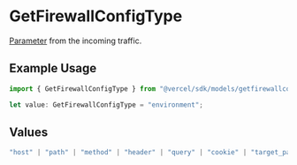 # GetFirewallConfigType

[Parameter](https://vercel.com/docs/security/vercel-waf/rule-configuration#parameters) from the incoming traffic.

## Example Usage

```typescript
import { GetFirewallConfigType } from "@vercel/sdk/models/getfirewallconfigop.js";

let value: GetFirewallConfigType = "environment";
```

## Values

```typescript
"host" | "path" | "method" | "header" | "query" | "cookie" | "target_path" | "raw_path" | "ip_address" | "protocol" | "region" | "scheme" | "environment" | "user_agent" | "geo_continent" | "geo_country" | "geo_country_region" | "geo_city" | "geo_as_number" | "ja4_digest" | "ja3_digest" | "rate_limit_api_id"
```